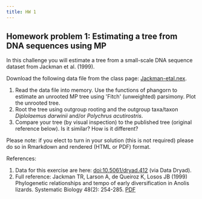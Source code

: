 ```yaml
---
title: HW 1
---
```


<link rel="stylesheet" href="../../assets/style.css">

## Homework problem 1: Estimating a tree from DNA sequences using MP

In this challenge you will estimate a tree from a small-scale DNA sequence dataset from Jackman et al. (1999).

Download the following data file from the class page: [Jackman-etal.nex](../../data/Jackman-etal.nex).

1. Read the data file into memory. Use the functions of phangorn to estimate an unrooted MP tree using 'Fitch' (unweighted) parsimony. Plot the unrooted tree.
2. Root the tree using outgroup rooting and the outgroup taxa/taxon *Diplolaemus darwinii* and/or *Polychrus acutirostris*.
3. Compare your tree (by visual inspection) to the published tree (original reference below). Is it similar? How is it different?

Please note: if you elect to turn in your solution (this is not required) please do so in Rmarkdown and rendered (HTML or PDF) format.

References:

1. Data for this exercise are here: [doi:10.5061/dryad.412](http://datadryad.org/resource/doi:10.5061/dryad.412) (via Data Dryad).
2. Full reference: Jackman TR, Larson A, de Queiroz K, Losos JB (1999) Phylogenetic relationships and tempo of early diversification in Anolis lizards. Systematic Biology 48(2): 254-285. [PDF](https://sites.wustl.edu/losos/files/2018/12/Phylogenetic-relationships-and-the-tempo-of-early-diversification-in-Anolis-lizards.pdf)